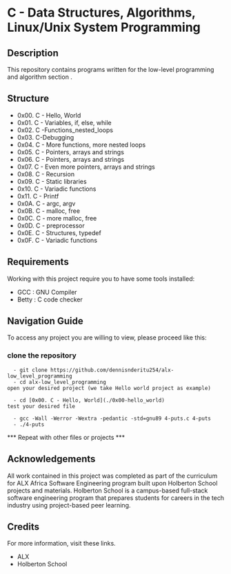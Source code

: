 # C - Data Structures, Algorithms, Linux/Unix System Programming

## Description
This repository contains programs written for the low-level programming and algorithm section .

## Structure
- 0x00. C - Hello, World
- 0x01. C - Variables, if, else, while
- 0x02. C -Functions_nested_loops
- 0x03. C-Debugging
- 0x04. C - More functions, more nested loops
- 0x05. C - Pointers, arrays and strings
- 0x06. C - Pointers, arrays and strings
- 0x07. C - Even more pointers, arrays and strings
- 0x08. C - Recursion
- 0x09. C - Static libraries
- 0x10. C - Variadic functions
- 0x11. C - Printf
- 0x0A. C - argc, argv
- 0x0B. C - malloc, free
- 0x0C. C - more malloc, free
- 0x0D. C - preprocessor
- 0x0E. C - Structures, typedef
- 0x0F. C - Variadic functions

## Requirements
Working with this project require you to have some tools installed:

- GCC : GNU Compiler
- Betty : C code checker

## Navigation Guide
To access any project you are willing to view, please proceed like this:

### clone the repository

```
  - git clone https://github.com/dennisnderitu254/alx-low_level_programming
  - cd alx-low_level_programming
open your desired project (we take Hello world project as example)

  - cd [0x00. C - Hello, World](./0x00-hello_world)
test your desired file

  - gcc -Wall -Werror -Wextra -pedantic -std=gnu89 4-puts.c 4-puts
  - ./4-puts
```

*** Repeat with other files or projects ***

## Acknowledgements
All work contained in this project was completed as part of the curriculum for ALX Africa Software Engineering program built upon Holberton School projects and materials. Holberton School is a campus-based full-stack software engineering program that prepares students for careers in the tech industry using project-based peer learning.

## Credits
For more information, visit these links.

* ALX
* Holberton School
